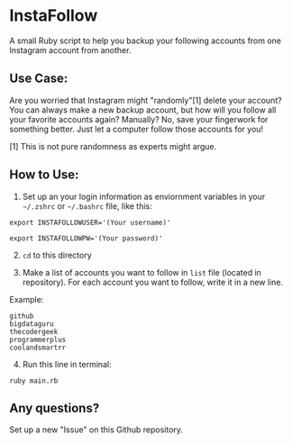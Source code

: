 # InstaFollow

A small Ruby script to help you backup your following accounts from one Instagram account from another.

## Use Case: 

Are you worried that Instagram might "randomly"[1] delete your account? You can always make a new backup account, but how will you follow all your favorite accounts again? Manually? No, save your fingerwork for something better. Just let a computer follow those accounts for you!

[1] This is not pure randomness as experts might argue.

## How to Use: 

1. Set up an your login information as enviornment variables in your `~/.zshrc` or `~/.bashrc` file, like this:

```
export INSTAFOLLOWUSER='(Your username)'
     
export INSTAFOLLOWPW='(Your password)'
```

2. `cd` to this directory

3. Make a list of accounts you want to follow in `list` file (located in repository). For each account you want to follow, write it in a new line.

Example: 
```
github
bigdataguru
thecodergeek
programmerplus
coolandsmartrr
```

4. Run this line in terminal:
```
ruby main.rb
```

## Any questions?

Set up a new "Issue" on this Github repository.
